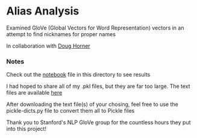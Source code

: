 # Alias Analysis

Examined GloVe (Global Vectors for Word Representation) vectors in an attempt to find nicknames for proper names

In collaboration with [Doug Horner](https://github.com/horner)

### Notes

Check out the [notebook](https://github.com/alodish/alias-analysis/blob/main/alias-analysis.ipynb) file in this directory to see results

I had hoped to share all of my .pkl files, but they are far too large. The text files are available [here](https://github.com/stanfordnlp/GloVe)

After downloading the text file(s) of your chosing, feel free to use the pickle-dicts.py file to convert them all to Pickle files

Thank you to Stanford's NLP GloVe group for the countless hours they put into this project!
